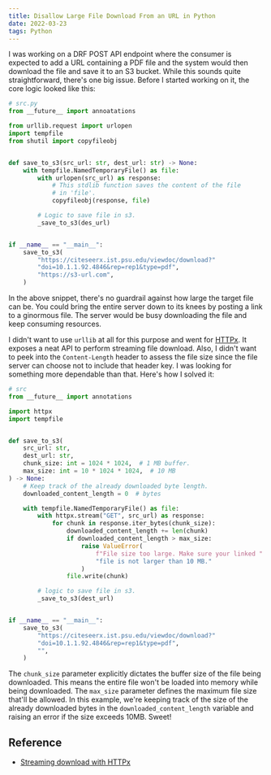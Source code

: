 ```yaml
---
title: Disallow Large File Download From an URL in Python
date: 2022-03-23
tags: Python
---
```


I was working on a DRF POST API endpoint where the consumer is expected to add a URL containing a PDF file and the system would then download the file and save it to an S3 bucket. While this sounds quite straightforward, there's one big issue. Before I started working on it, the core logic looked like this:


```python
# src.py
from __future__ import annoatations

from urllib.request import urlopen
import tempfile
from shutil import copyfileobj


def save_to_s3(src_url: str, dest_url: str) -> None:
    with tempfile.NamedTemporaryFile() as file:
        with urlopen(src_url) as response:
            # This stdlib function saves the content of the file
            # in 'file'.
            copyfileobj(response, file)

        # Logic to save file in s3.
        _save_to_s3(des_url)


if __name__ == "__main__":
    save_to_s3(
        "https://citeseerx.ist.psu.edu/viewdoc/download?"
        "doi=10.1.1.92.4846&rep=rep1&type=pdf",
        "https://s3-url.com",
    )
```

In the above snippet, there's no guardrail against how large the target file can be. You could bring the entire server down to its knees by posting a link to a ginormous file. The server would be busy downloading the file and keep consuming resources.

I didn't want to use `urllib` at all for this purpose and went for [HTTPx](https://www.python-httpx.org/). It exposes a neat API to perform streaming file download. Also, I didn't want to peek into the `Content-Length` header to assess the file size since the file server can choose not to include that header key. I was looking for something more dependable than that. Here's how I solved it:

```python
# src
from __future__ import annotations

import httpx
import tempfile


def save_to_s3(
    src_url: str,
    dest_url: str,
    chunk_size: int = 1024 * 1024,  # 1 MB buffer.
    max_size: int = 10 * 1024 * 1024,  # 10 MB
) -> None:
    # Keep track of the already downloaded byte length.
    downloaded_content_length = 0  # bytes

    with tempfile.NamedTemporaryFile() as file:
        with httpx.stream("GET", src_url) as response:
            for chunk in response.iter_bytes(chunk_size):
                downloaded_content_length += len(chunk)
                if downloaded_content_length > max_size:
                    raise ValueError(
                        f"File size too large. Make sure your linked "
                        "file is not larger than 10 MB."
                    )
                file.write(chunk)

        # logic to save file in s3.
        _save_to_s3(dest_url)


if __name__ == "__main__":
    save_to_s3(
        "https://citeseerx.ist.psu.edu/viewdoc/download?"
        "doi=10.1.1.92.4846&rep=rep1&type=pdf",
        "",
    )
```

The `chunk_size` parameter explicitly dictates the buffer size of the file being downloaded. This means the entire file won't be loaded into memory while being downloaded. The `max_size` parameter defines the maximum file size that'll be allowed. In this example, we're keeping track of the size of the already downloaded bytes in the `downloaded_content_length` variable and raising an error if the size exceeds 10MB. Sweet!


## Reference

* [Streaming download with HTTPx](https://www.python-httpx.org/advanced/#monitoring-download-progress)
